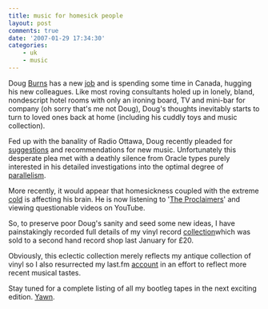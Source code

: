 ```yaml
---
title: music for homesick people
layout: post
comments: true
date: '2007-01-29 17:34:30'
categories:
    - uk
    - music
---
```

Doug [Burns](http://oracledoug.com/serendipity/) has a new
[job](http://oracledoug.com/serendipity/index.php?/archives/1168-A-Fresh-Start.html)
and is spending some time in Canada, hugging his new colleagues. Like
most roving consultants holed up in lonely, bland, nondescript hotel
rooms with only an ironing board, TV and mini-bar for company (oh sorry
that's me not Doug), Doug's thoughts inevitably starts to turn to loved
ones back at home (including his cuddly toys and music collection).

Fed up with the banality of Radio Ottawa, Doug recently pleaded for
[suggestions](http://oracledoug.com/serendipity/index.php?/archives/1185-Singing-Songs.html)
and recommendations for new music. Unfortunately this desperate plea
met with a deathly silence from Oracle types purely interested in his
detailed investigations into the optimal degree of
[parallelism](http://oracledoug.com/serendipity/index.php?/archives/835-PX-and-the-Magic-of-2.html).

More recently, it would appear that homesickness coupled with the
extreme
[cold](http://oracledoug.com/serendipity/index.php?/archives/1189-A-Bit-Brisk,-Eh.html)
is affecting his brain. He is now listening to
'[The Proclaimers](http://oracledoug.com/serendipity/index.php?/archives/1190-While-The-Chief-....html)'
and viewing questionable videos on YouTube.

So, to preserve poor Doug's sanity and seed some new ideas, I have
painstakingly recorded full details of my vinyl record
[collection](http://spreadsheets.google.com/pub?key=pHBwkjgvEIx7p__epg6YXYg)which
was sold to a second hand record shop last January for &pound;20.

Obviously, this eclectic collection merely reflects my antique
collection of vinyl so I also resurrected my last.fm
[account](http://www.last.fm/user/andycowl/) in an effort to reflect
more recent musical tastes.

Stay tuned for a complete listing of all my bootleg tapes in the next
exciting edition.
[Yawn](http://www.nbrightside.com/blog/2006/06/09/7-habits-of-highly-ineffectual-bloggers/).
